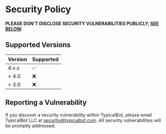 # Security Policy

**PLEASE DON'T DISCLOSE SECURITY VULNERABILITIES PUBLICLY, [SEE BELOW](#reporting-a-vulnerability).**

## Supported Versions

| Version | Supported          |
| ------- | ------------------ |
| 4.x.x   | :white_check_mark: |
| < 4.0   | :x:                |
| < 3.0   | :x:                |

## Reporting a Vulnerability

If you discover a security vulnerability within TypicalBot, please email TypicalBot LLC at [security@typicalbot.com](mailto:security@typicalbot.com). All security vulnerabilities will be promptly addressed. 